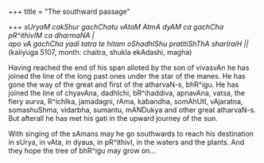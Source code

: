 +++
title = "The southward passage"

+++
*sUryaM cakShur gachChatu vAtaM AtmA dyAM ca gachCha pR^ithivIM ca
dharmaNA |  
apo vA gachCha yadi tatra te hitam oShadhIShu pratitiShThA sharIraiH
||*  
(kaliyuga 5107, month: chaitra, shukla ekAdashi, magha)  

Having reached the end of his span alloted by the son of vivasvAn he has
joined the line of the long past ones under the star of the manes. He
has gone the way of the great and first of the atharvaN-s, bhR^igu. He
has joined the line of chyavAna, dadhIchi, bR^ihaddiva, apnavAna, vatsa,
the fiery aurva, R^ichIka, jamadagni, rAma, kabandha, somAhUtI,
vAjaratna, somashuShma, vidarbha, sumantu, mANDukya and other great
atharvaN-s. But afterall he has met his gati in the upward journey of
the sun.

With singing of the sAmans may he go southwards to reach his destination
in sUrya, in vAta, in dyaus, in pR^ithivI, in the waters and the plants.
And they hope the tree of bhR^igu may grow on…
